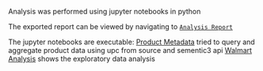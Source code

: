Analysis was performed using jupyter notebooks in python

The exported report can be viewed by navigating to [`Analysis Report`](Analysis%20Report/Walmart%20Analysis.md)

The jupyter notebooks are executable:
[Product Metadata](Product%20Metadata.ipynb) tried to query and aggregate product data using upc from source and sementic3 api
[Walmart Analysis](Walmart%20Analysis.ipynb) shows the exploratory data analysis
